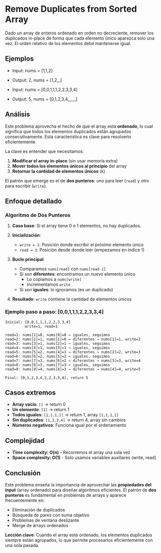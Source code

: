 # Remove Duplicates from Sorted Array

Dado un array de enteros ordenado en orden no decreciente, remover los duplicados in-place de forma que cada elemento único aparezca solo una vez. El orden relativo de los elementos debe mantenerse igual.

## Ejemplos

- Input: nums = [1,1,2]
- Output: 2, nums = [1,2,_]

- Input: nums = [0,0,1,1,1,2,2,3,3,4]
- Output: 5, nums = [0,1,2,3,4,_,_,_,_,_]

## Análisis

Este problema aprovecha el hecho de que el array está **ordenado**, lo cual significa que todos los elementos duplicados están agrupados consecutivamente. Esta característica es clave para resolverlo eficientemente.

La clave es entender que necesitamos:

1. **Modificar el array in-place** (sin usar memoria extra)
2. **Mover todos los elementos únicos al principio** del array
3. **Retornar la cantidad de elementos únicos** (k)

El patrón que emerge es el de **dos punteros**: uno para leer (`read`) y otro para escribir (`write`).

## Enfoque detallado

### Algoritmo de Dos Punteros

1. **Caso base**: Si el array tiene 0 o 1 elementos, no hay duplicados.

2. **Inicialización**:

   - `write = 1`: Posición donde escribir el próximo elemento único
   - `read = 1`: Posición desde donde leer (empezamos en índice 1)

3. **Bucle principal**:

   - Comparamos `nums[read]` con `nums[read-1]`
   - Si son **diferentes**: encontramos un nuevo elemento único
     - Lo copiamos a `nums[write]`
     - Incrementamos `write`
   - Si son **iguales**: lo ignoramos (es un duplicado)

4. **Resultado**: `write` contiene la cantidad de elementos únicos

### Ejemplo paso a paso: [0,0,1,1,1,2,2,3,3,4]

```
Inicial: [0,0,1,1,1,2,2,3,3,4]
         write=1, read=1

read=1: nums[1]=0, nums[0]=0 → iguales, seguimos
read=2: nums[2]=1, nums[1]=0 → diferentes → nums[1]=1, write=2
read=3: nums[3]=1, nums[2]=1 → iguales, seguimos
read=4: nums[4]=1, nums[3]=1 → iguales, seguimos
read=5: nums[5]=2, nums[4]=1 → diferentes → nums[2]=2, write=3
read=6: nums[6]=2, nums[5]=2 → iguales, seguimos
read=7: nums[7]=3, nums[6]=2 → diferentes → nums[3]=3, write=4
read=8: nums[8]=3, nums[7]=3 → iguales, seguimos
read=9: nums[9]=4, nums[8]=3 → diferentes → nums[4]=4, write=5

Final: [0,1,2,3,4,2,2,3,3,4], return 5
```

## Casos extremos

- **Array vacío**: `[]` → return 0
- **Un elemento**: `[1]` → return 1
- **Todos iguales**: `[1,1,1,1]` → return 1, array `[1,1,1,1]`
- **Sin duplicados**: `[1,2,3,4]` → return 4, array sin cambios
- **Números negativos**: Funciona igual por el ordenamiento

## Complejidad

- **Time complexity: O(n)** - Recorremos el array una sola vez
- **Space complexity: O(1)** - Solo usamos variables auxiliares (write, read)

## Conclusión

Este problema enseña la importancia de aprovechar las **propiedades del input** (array ordenado) para diseñar algoritmos eficientes. El patrón de **dos punteros** es fundamental en problemas de arrays y aparece frecuentemente en:

- Eliminación de duplicados
- Búsqueda de pares con suma objetivo
- Problemas de ventana deslizante
- Merge de arrays ordenados

**Lección clave**: Cuando el array está ordenado, los elementos duplicados siempre están agrupados, lo que permite procesarlos eficientemente con una sola pasada.
